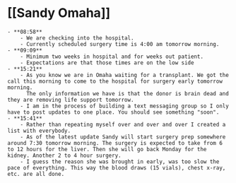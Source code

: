 # [[Sandy Omaha]]
	- **08:58**
		- We are checking into the hospital.
		- Currently scheduled surgery time is 4:00 am tomorrow morning.
	- **09:09**
		- Minimum two weeks in hospital and for weeks out patient.
		- Expectations are that those times are on the low side
	- **15:21**
		- As you know we are in Omaha waiting for a transplant. We got the call this morning to come to the hospital for surgery early tomorrow morning.
		  The only information we have is that the donor is brain dead and they are removing life support tomorrow.
		- I am in the process of building a text messaging group so I only have to post updates to one place. You should see something "soon".
	- **15:41**
		- Rather than repeating myself over and over and over I created a list with everybody.
		- As of the latest update Sandy will start surgery prep somewhere around 7:30 tomorrow morning. The surgery is expected to take from 6 to 12 hours for the liver. Then she will go back Monday for the kidney. Another 2 to 4 hour surgery.
		- I guess the reason she was brought in early, was too slow the pace of everything. This way the blood draws (15 vials), chest x-ray, etc. are all done.